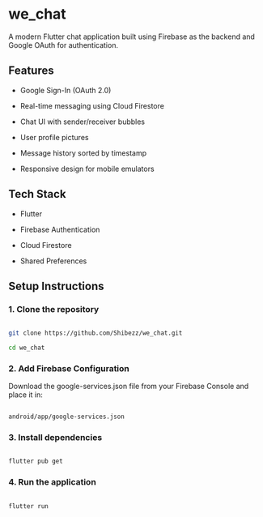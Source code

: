  # we_chat


A modern Flutter chat application built using Firebase as the backend and Google OAuth for authentication.


## Features


- Google Sign-In (OAuth 2.0)

- Real-time messaging using Cloud Firestore

- Chat UI with sender/receiver bubbles

- User profile pictures

- Message history sorted by timestamp

- Responsive design for mobile emulators


## Tech Stack


- Flutter

- Firebase Authentication

- Cloud Firestore

- Shared Preferences


## Setup Instructions


### 1. Clone the repository

```bash

git clone https://github.com/Shibezz/we_chat.git

cd we_chat

```


### 2. Add Firebase Configuration

Download the google-services.json file from your Firebase Console and place it in:

```bash

android/app/google-services.json
```


### 3. Install dependencies

```bash

flutter pub get
```

### 4. Run the application

```bash

flutter run



